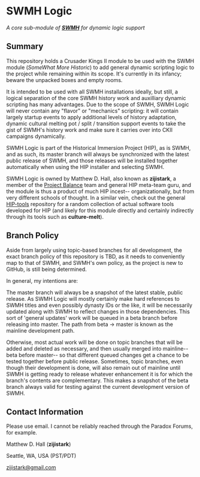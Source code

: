SWMH Logic
=========

*A core sub-module of [**SWMH**](https://github.com/Aasmul/SWMH) for dynamic logic support*

## Summary ##

This repository holds a Crusader Kings II module to be used with the SWMH module (*SomeWhat More Historic*) to add general dynamic scripting logic to the project while remaining within its scope.  It's currently in its infancy; beware the unpacked boxes and empty rooms.

It is intended to be used with all SWMH installations ideally, but still, a logical separation of the core SWMH history work and auxilliary dynamic scripting has many advantages.  Due to the scope of SWMH, SWMH Logic will never contain any "flavor" or "mechanics" scripting: it will contain largely startup events to apply additional levels of history adaptation, dynamic cultural melting pot / split / transition support events to take the gist of SWMH's history work and make sure it carries over into CKII campaigns dynamically.

SWMH Logic is part of the Historical Immersion Project (HIP), as is SWMH, and as such, its master branch will always be synchronized with the latest public release of SWMH, and those releases will be installed together automatically when using the HIP installer and selecting SWMH.

SWMH Logic is owned by Matthew D. Hall, also known as **zijistark**, a member of the [Project Balance](https://github.com/Meneth/PB-git) team and general HIP meta-team guru, and the module is thus a product of much HIP incest-- organizationally, but from very different schools of thought.  In a similar vein, check out the general [HIP-tools](https://github.com/zijistark/HIP-tools) repository for a random collection of actual software tools developed for HIP (and likely for this module directly and certainly indirectly through its tools such as **culture-melt**).

## Branch Policy ##

Aside from largely using topic-based branches for all development, the exact branch policy of this repository is TBD, as it needs to conveniently map to that of SWMH, and SWMH's own policy, as the project is new to GitHub, is still being determined.

In general, my intentions are:

The master branch will always be a snapshot of the latest stable, public release.  As SWMH Logic will mostly certainly make hard references to SWMH titles and even possibly dynasty IDs or the like, it will be necessarily updated along with SWMH to reflect changes in those dependencies.  This sort of 'general updates' work will be queued in a beta branch before releasing into master.  The path from beta -> master is known as the mainline development path.

Otherwise, most actual work will be done on topic branches that will be added and deleted as necessary, and then usually merged into mainline-- beta before master-- so that different queued changes get a chance to be tested together before public release.  Sometimes, topic branches, even though their development is done, will also remain out of mainline until SWMH is getting ready to release whatever enhancement it is for which the branch's contents are complementary.  This makes a snapshot of the beta branch always valid for testing against the current development version of SWMH.

## Contact Information ##

Please use email. I cannot be reliably reached through the Paradox Forums, for example.

Matthew D. Hall (**zijistark**)

Seattle, WA, USA (PST/PDT)

[zijistark@gmail.com](mailto:zijistark@gmail.com)
